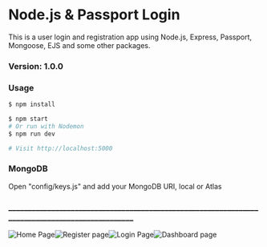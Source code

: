 # Node.js & Passport Login

This is a user login and registration app using Node.js, Express, Passport, Mongoose, EJS and some other packages.

### Version: 1.0.0

### Usage

```sh
$ npm install
```

```sh
$ npm start
# Or run with Nodemon
$ npm run dev

# Visit http://localhost:5000
```

### MongoDB

Open "config/keys.js" and add your MongoDB URI, local or Atlas
### ________________________________________________________________________________________________

![Home Page](https://user-images.githubusercontent.com/52414610/157414965-e8b5115d-14cc-48b9-a5d6-4ecd3b892b68.png)![Register page](https://user-images.githubusercontent.com/52414610/157414971-93c80e89-87db-43f5-b15b-515fc3edba8c.png)![Login Page](https://user-images.githubusercontent.com/52414610/157414976-6102808b-3583-487e-9dd8-d3193a82de2e.png)![Dashboard page](https://user-images.githubusercontent.com/52414610/157414974-317f513a-73a8-4d54-b69e-d14878168c12.png)
